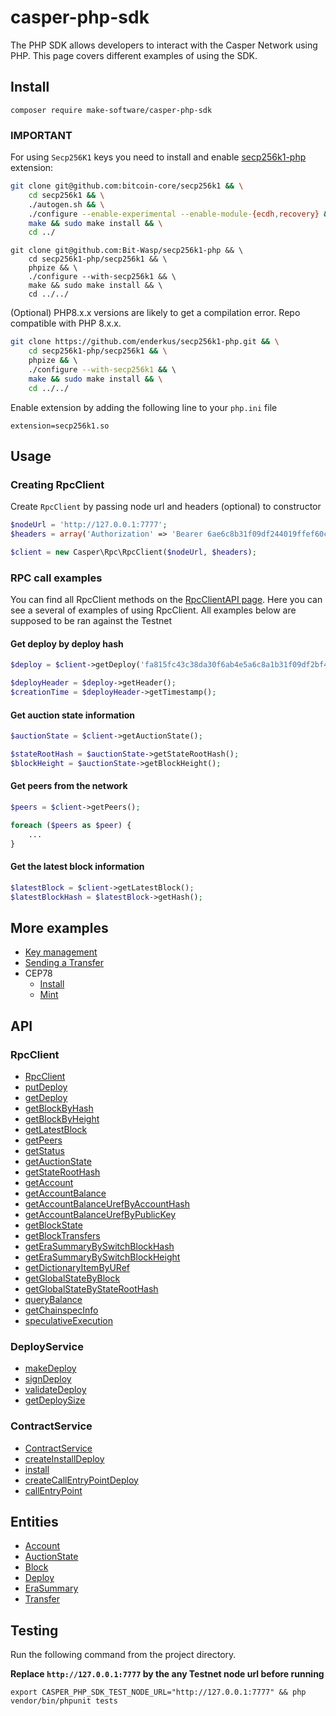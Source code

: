 # casper-php-sdk
The PHP SDK allows developers to interact with the Casper Network using PHP. This page covers different examples of using the SDK.

## Install
```
composer require make-software/casper-php-sdk
```

### IMPORTANT
For using `Secp256K1` keys you need to install and enable [secp256k1-php](https://github.com/Bit-Wasp/secp256k1-php) extension:
```bash
git clone git@github.com:bitcoin-core/secp256k1 && \
    cd secp256k1 && \
    ./autogen.sh && \
    ./configure --enable-experimental --enable-module-{ecdh,recovery} && \
    make && sudo make install && \
    cd ../
```

```
git clone git@github.com:Bit-Wasp/secp256k1-php && \
    cd secp256k1-php/secp256k1 && \
    phpize && \ 
    ./configure --with-secp256k1 && \  
    make && sudo make install && \
    cd ../../
```

(Optional) PHP8.x.x versions are likely to get a compilation error. Repo compatible with PHP 8.x.x. 
```bash
git clone https://github.com/enderkus/secp256k1-php.git && \
    cd secp256k1-php/secp256k1 && \
    phpize && \ 
    ./configure --with-secp256k1 && \  
    make && sudo make install && \
    cd ../../
```

Enable extension by adding the following line to your `php.ini` file
```
extension=secp256k1.so
```

## Usage
### Creating RpcClient
Create `RpcClient` by passing node url and headers (optional) to constructor
```php
$nodeUrl = 'http://127.0.0.1:7777';
$headers = array('Authorization' => 'Bearer 6ae6c8b31f09df244019ffef60c274e4'); // Optional

$client = new Casper\Rpc\RpcClient($nodeUrl, $headers);
```

### RPC call examples
You can find all RpcClient methods on the [RpcClientAPI page](docs/API/RpcClientAPI.md). Here you can see a several of examples of using RpcClient. All examples below are supposed to be ran against the Testnet

#### Get deploy by deploy hash
```php
$deploy = $client->getDeploy('fa815fc43c38da30f6ab4e5a6c8a1b31f09df2bf4b344019ffef60c1270d4e49');

$deployHeader = $deploy->getHeader();
$creationTime = $deployHeader->getTimestamp();
```

#### Get auction state information
```php
$auctionState = $client->getAuctionState();

$stateRootHash = $auctionState->getStateRootHash();
$blockHeight = $auctionState->getBlockHeight();
```

#### Get peers from the network
```php
$peers = $client->getPeers();

foreach ($peers as $peer) {
    ...
}
```

#### Get the latest block information
```php
$latestBlock = $client->getLatestBlock();
$latestBlockHash = $latestBlock->getHash();
```

## More examples
- [Key management](docs/Example/KeyManagement.md)
- [Sending a Transfer](docs/Example/SendingTransfer.md)
- CEP78
    - [Install](docs/Example/CEP78/Install.md)
    - [Mint](docs/Example/CEP78/Mint.md)

## API
### RpcClient
- [RpcClient](docs/API/RpcClientAPI.md#Constructor)
- [putDeploy](docs/API/RpcClientAPI.md#Put-deploy)
- [getDeploy](docs/API/RpcClientAPI.md#Get-deploy)
- [getBlockByHash](docs/API/RpcClientAPI.md#Get-block-by-hash)
- [getBlockByHeight](docs/API/RpcClientAPI.md#Get-block-by-height)
- [getLatestBlock](docs/API/RpcClientAPI.md#Get-the-latest-block)
- [getPeers](docs/API/RpcClientAPI.md#Get-peers)
- [getStatus](docs/API/RpcClientAPI.md#Get-status)
- [getAuctionState](docs/API/RpcClientAPI.md#Get-auction-state)
- [getStateRootHash](docs/API/RpcClientAPI.md#Get-state-root-hash)
- [getAccount](docs/API/RpcClientAPI.md#Get-account)
- [getAccountBalance](docs/API/RpcClientAPI.md#Get-account-balance)
- [getAccountBalanceUrefByAccountHash](docs/API/RpcClientAPI.md#Get-account-balance-URef-by-account-hash)
- [getAccountBalanceUrefByPublicKey](docs/API/RpcClientAPI.md#Get-account-balance-URef-by-public-key)
- [getBlockState](docs/API/RpcClientAPI.md#Get-block-state)
- [getBlockTransfers](docs/API/RpcClientAPI.md#Get-block-transfers)
- [getEraSummaryBySwitchBlockHash](docs/API/RpcClientAPI.md#Get-era-summary-by-switch-block-hash)
- [getEraSummaryBySwitchBlockHeight](docs/API/RpcClientAPI.md#Get-era-summary-by-switch-block-height)
- [getDictionaryItemByURef](docs/API/RpcClientAPI.md#Get-dictionary-item)
- [getGlobalStateByBlock](docs/API/RpcClientAPI.md#Get-global-state-by-block)
- [getGlobalStateByStateRootHash](docs/API/RpcClientAPI.md#Get-global-state-by-state-root-hash)
- [queryBalance](docs/API/RpcClientAPI.md#Query-balance)
- [getChainspecInfo](docs/API/RpcClientAPI.md#Get-chainspec-info)
- [speculativeExecution](docs/API/RpcClientAPI.md#Speculative-execution)

### DeployService
- [makeDeploy](docs/API/DeployServiceAPI.md#Make-deploy)
- [signDeploy](docs/API/DeployServiceAPI.md#Sign-deploy)
- [validateDeploy](docs/API/DeployServiceAPI.md#Validate-deploy)
- [getDeploySize](docs/API/DeployServiceAPI.md#Get-deploy-size)

### ContractService
- [ContractService](docs/API/ContractServiceAPI.md#Constructor)
- [createInstallDeploy](docs/API/ContractServiceAPI.md#Create-Install-deploy)
- [install](docs/API/ContractServiceAPI.md#Install)
- [createCallEntryPointDeploy](docs/API/ContractServiceAPI.md#Create-CallEntryPoint-deploy)
- [callEntryPoint](docs/API/ContractServiceAPI.md#Call-entrypoint)

## Entities
- [Account](docs/Entity/Account.md)
- [AuctionState](docs/Entity/AuctionState.md)
- [Block](docs/Entity/Block.md)
- [Deploy](docs/Entity/Deploy.md)
- [EraSummary](docs/Entity/EraSummary.md)
- [Transfer](docs/Entity/Transfer.md)

## Testing
Run the following command from the project directory. 

**Replace `http://127.0.0.1:7777` by the any Testnet node url before running**
```shell
export CASPER_PHP_SDK_TEST_NODE_URL="http://127.0.0.1:7777" && php vendor/bin/phpunit tests
```
